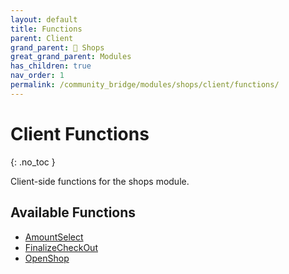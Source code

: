 ```yaml
---
layout: default
title: Functions
parent: Client
grand_parent: 🛒 Shops
great_grand_parent: Modules
has_children: true
nav_order: 1
permalink: /community_bridge/modules/shops/client/functions/
---
```


# Client Functions
{: .no_toc }

Client-side functions for the shops module.

## Available Functions

- [AmountSelect](AmountSelect)
- [FinalizeCheckOut](FinalizeCheckOut)
- [OpenShop](OpenShop)
